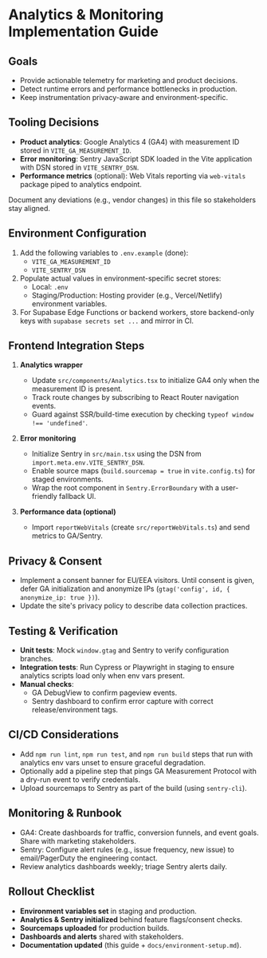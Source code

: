# Analytics & Monitoring Implementation Guide

## Goals

- Provide actionable telemetry for marketing and product decisions.
- Detect runtime errors and performance bottlenecks in production.
- Keep instrumentation privacy-aware and environment-specific.

## Tooling Decisions

- **Product analytics**: Google Analytics 4 (GA4) with measurement ID stored in `VITE_GA_MEASUREMENT_ID`.
- **Error monitoring**: Sentry JavaScript SDK loaded in the Vite application with DSN stored in `VITE_SENTRY_DSN`.
- **Performance metrics** (optional): Web Vitals reporting via `web-vitals` package piped to analytics endpoint.

Document any deviations (e.g., vendor changes) in this file so stakeholders stay aligned.

## Environment Configuration

1. Add the following variables to `.env.example` (done):
   - `VITE_GA_MEASUREMENT_ID`
   - `VITE_SENTRY_DSN`
2. Populate actual values in environment-specific secret stores:
   - Local: `.env`
   - Staging/Production: Hosting provider (e.g., Vercel/Netlify) environment variables.
3. For Supabase Edge Functions or backend workers, store backend-only keys with `supabase secrets set ...` and mirror in CI.

## Frontend Integration Steps

1. **Analytics wrapper**
   - Update `src/components/Analytics.tsx` to initialize GA4 only when the measurement ID is present.
   - Track route changes by subscribing to React Router navigation events.
   - Guard against SSR/build-time execution by checking `typeof window !== 'undefined'`.

2. **Error monitoring**
   - Initialize Sentry in `src/main.tsx` using the DSN from `import.meta.env.VITE_SENTRY_DSN`.
   - Enable source maps (`build.sourcemap = true` in `vite.config.ts`) for staged environments.
   - Wrap the root component in `Sentry.ErrorBoundary` with a user-friendly fallback UI.

3. **Performance data (optional)**
   - Import `reportWebVitals` (create `src/reportWebVitals.ts`) and send metrics to GA/Sentry.

## Privacy & Consent

- Implement a consent banner for EU/EEA visitors. Until consent is given, defer GA initialization and anonymize IPs (`gtag('config', id, { anonymize_ip: true })`).
- Update the site's privacy policy to describe data collection practices.

## Testing & Verification

- **Unit tests**: Mock `window.gtag` and Sentry to verify configuration branches.
- **Integration tests**: Run Cypress or Playwright in staging to ensure analytics scripts load only when env vars present.
- **Manual checks**:
  - GA DebugView to confirm pageview events.
  - Sentry dashboard to confirm error capture with correct release/environment tags.

## CI/CD Considerations

- Add `npm run lint`, `npm run test`, and `npm run build` steps that run with analytics env vars unset to ensure graceful degradation.
- Optionally add a pipeline step that pings GA Measurement Protocol with a dry-run event to verify credentials.
- Upload sourcemaps to Sentry as part of the build (using `sentry-cli`).

## Monitoring & Runbook

- GA4: Create dashboards for traffic, conversion funnels, and event goals. Share with marketing stakeholders.
- Sentry: Configure alert rules (e.g., issue frequency, new issue) to email/PagerDuty the engineering contact.
- Review analytics dashboards weekly; triage Sentry alerts daily.

## Rollout Checklist

- **Environment variables set** in staging and production.
- **Analytics & Sentry initialized** behind feature flags/consent checks.
- **Sourcemaps uploaded** for production builds.
- **Dashboards and alerts** shared with stakeholders.
- **Documentation updated** (this guide + `docs/environment-setup.md`).

